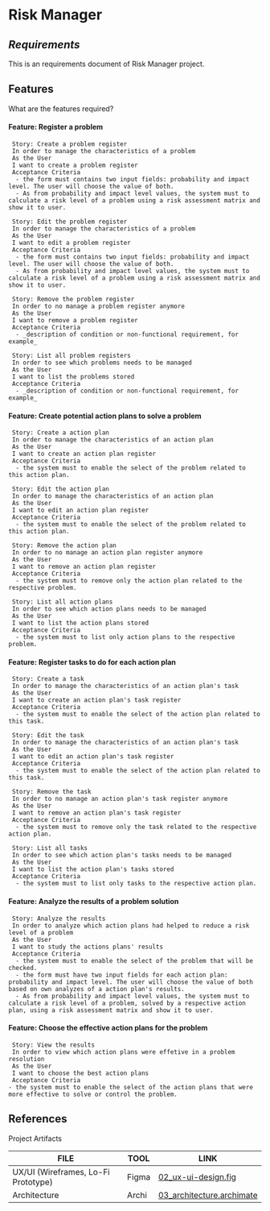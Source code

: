# Risk Manager
## _Requirements_

This is an requirements document of Risk Manager project.

## Features

What are the features required?

####  Feature: Register a problem
 
```
 Story: Create a problem register
 In order to manage the characteristics of a problem
 As the User
 I want to create a problem register
 Acceptance Criteria
  - the form must contains two input fields: probability and impact level. The user will choose the value of both.
  - As from probability and impact level values, the system must to calculate a risk level of a problem using a risk assessment matrix and show it to user.
```
 
```
 Story: Edit the problem register
 In order to manage the characteristics of a problem
 As the User
 I want to edit a problem register
 Acceptance Criteria
  - the form must contains two input fields: probability and impact level. The user will choose the value of both.
  - As from probability and impact level values, the system must to calculate a risk level of a problem using a risk assessment matrix and show it to user.
```
 
```
 Story: Remove the problem register
 In order to no manage a problem register anymore
 As the User
 I want to remove a problem register
 Acceptance Criteria
  - _description of condition or non-functional requirement, for example_
```
 
```
 Story: List all problem registers
 In order to see which problems needs to be managed
 As the User
 I want to list the problems stored
 Acceptance Criteria
  - _description of condition or non-functional requirement, for example_
```

####  Feature: Create potential action plans to solve a problem
 
```
 Story: Create a action plan
 In order to manage the characteristics of an action plan
 As the User
 I want to create an action plan register
 Acceptance Criteria
  - the system must to enable the select of the problem related to this action plan.
```
 
```
 Story: Edit the action plan
 In order to manage the characteristics of an action plan
 As the User
 I want to edit an action plan register
 Acceptance Criteria
  - the system must to enable the select of the problem related to this action plan.
```
 
```
 Story: Remove the action plan
 In order to no manage an action plan register anymore
 As the User
 I want to remove an action plan register
 Acceptance Criteria
  - the system must to remove only the action plan related to the respective problem.
```
 
```
 Story: List all action plans 
 In order to see which action plans needs to be managed
 As the User
 I want to list the action plans stored
 Acceptance Criteria
  - the system must to list only action plans to the respective problem.
```

####  Feature: Register tasks to do for each action plan
 
```
 Story: Create a task
 In order to manage the characteristics of an action plan's task
 As the User
 I want to create an action plan's task register
 Acceptance Criteria
  - the system must to enable the select of the action plan related to this task.
```
 
```
 Story: Edit the task
 In order to manage the characteristics of an action plan's task
 As the User
 I want to edit an action plan's task register
 Acceptance Criteria
  - the system must to enable the select of the action plan related to this task.
```
 
```
 Story: Remove the task
 In order to no manage an action plan's task register anymore
 As the User
 I want to remove an action plan's task register
 Acceptance Criteria
  - the system must to remove only the task related to the respective action plan.
```
 
```
 Story: List all tasks 
 In order to see which action plan's tasks needs to be managed
 As the User
 I want to list the action plan's tasks stored
 Acceptance Criteria
  - the system must to list only tasks to the respective action plan.
```

####  Feature: Analyze the results of a problem solution
 
```
 Story: Analyze the results
 In order to analyze which action plans had helped to reduce a risk level of a problem
 As the User
 I want to study the actions plans' results
 Acceptance Criteria
  - the system must to enable the select of the problem that will be checked.
  - the form must have two input fields for each action plan: probability and impact level. The user will choose the value of both based on own analyzes of a action plan's results.
  - As from probability and impact level values, the system must to calculate a risk level of a problem, solved by a respective action plan, using a risk assessment matrix and show it to user.
```

####  Feature: Choose the effective action plans for the problem
 
```
 Story: View the results
 In order to view which action plans were effetive in a problem resolution
 As the User
 I want to choose the best action plans
 Acceptance Criteria
- the system must to enable the select of the action plans that were more effective to solve or control the problem.
```

## References

Project Artifacts

| FILE |  TOOL | LINK |
| ------ | ------ | ------ |
| UX/UI (Wireframes, Lo-Fi Prototype) | Figma | [02_ux-ui-design.fig](https://github.com/dancodingbr/riskmanager/tree/main/docs/02_ux-ui-design/02_ux-ui-design.fig) |
| Architecture | Archi | [03_architecture.archimate](https://github.com/dancodingbr/riskmanager/tree/main/docs/03_architecture/03_architecture.archimate) |


